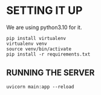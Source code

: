 # SETTING IT UP

We are using python3.10 for it.

```
pip install virtualenv
virtualenv venv
source venv/bin/activate
pip install -r requirements.txt
```

## RUNNING THE SERVER

```
uvicorn main:app --reload
```

